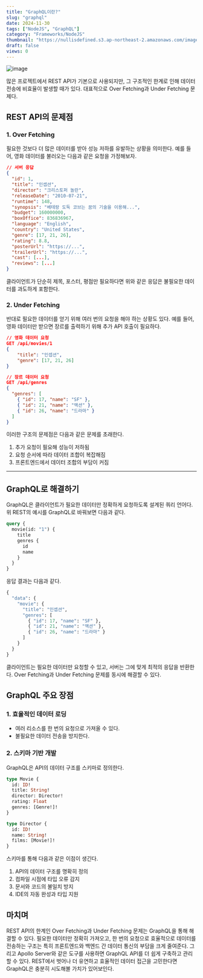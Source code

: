 ```yaml
---
title: "GraphQL이란?"
slug: "graphql"
date: 2024-11-30
tags: ["NodeJS", "GraphQL"]
category: "Frameworks/NodeJS"
thumbnail: "https://nullisdefined.s3.ap-northeast-2.amazonaws.com/images/35467ed7b1bf2f0acd84f17735f7f7b7.png"
draft: false
views: 0
---
```

![image](https://nullisdefined.s3.ap-northeast-2.amazonaws.com/images/35467ed7b1bf2f0acd84f17735f7f7b7.png)

많은 프로젝트에서 REST API가 기본으로 사용되지만, 그 구조적인 한계로 인해 데이터 전송에 비효율이 발생할 때가 있다. 대표적으로 Over Fetching과 Under Fetching 문제다.

## REST API의 문제점
### 1. Over Fetching
필요한 것보다 더 많은 데이터를 받아 성능 저하를 유발하는 상황을 의미한다. 예를 들어, 영화 데이터를 불러오는 다음과 같은 요청을 가정해보자.

```json
// 서버 응답
{
  "id": 1,
  "title": "인셉션",
  "director": "크리스토퍼 놀란",
  "releaseDate": "2010-07-21",
  "runtime": 148,
  "synopsis": "베테랑 도둑 코브는 꿈의 기술을 이용해...",
  "budget": 160000000,
  "boxOffice": 836836967,
  "language": "English",
  "country": "United States",
  "genre": [17, 21, 26],
  "rating": 8.8,
  "posterUrl": "https://...",
  "trailerUrl": "https://...",
  "cast": [...],
  "reviews": [...]
}
```

클라이언트가 단순히 제목, 포스터, 평점만 필요하다면 위와 같은 응답은 불필요한 데이터를 과도하게 포함한다.

### 2. Under Fetching
반대로 필요한 데이터를 얻기 위해 여러 번의 요청을 해야 하는 상황도 있다. 예를 들어, 영화 데이터만 받으면 장르를 출력하기 위해 추가 API 호출이 필요하다.
```json
// 영화 데이터 요청
GET /api/movies/1
{
	"title": "인셉션",
	"genre": [17, 21, 26]
}
```

```json
// 장르 데이터 요청
GET /api/genres
{
  "genres": [
    { "id": 17, "name": "SF" },
    { "id": 21, "name": "액션" },
    { "id": 26, "name": "드라마" }
  ]
}
```

이러한 구조의 문제점은 다음과 같은 문제를 초래한다.
1. 추가 요청이 필요해 성능이 저하됨
2. 요청 순서에 따라 데이터 조합이 복잡해짐
3. 프론트엔드에서 데이터 조합의 부담이 커짐

---
## GraphQL로 해결하기
GraphQL은 클라이언트가 필요한 데이터만 정확하게 요청하도록 설계된 쿼리 언어다.
위 REST의 예시를 GraphQL로 바꿔보면 다음과 같다.

```graphql
query {
  movie(id: "1") {
    title
    genres { 
      id
      name
    }
  }
}
```
응답 결과는 다음과 같다.

```graphql
{
  "data": {
    "movie": {
      "title": "인셉션",
      "genres": [
        { "id": 17, "name": "SF" },
        { "id": 21, "name": "액션" },
        { "id": 26, "name": "드라마" }
      ]
    }
  }
}
```

클라이언트는 필요한 데이터만 요청할 수 있고, 서버는 그에 맞게 최적의 응답을 반환한다. Over Fetching과 Under Fetching 문제를 동시에 해결할 수 있다.

## GraphQL 주요 장점
### 1. 효율적인 데이터 로딩
- 여러 리소스를 한 번의 요청으로 가져올 수 있다.
- 불필요한 데이터 전송을 방지한다.

### 2. 스키마 기반 개발
GraphQL은 API의 데이터 구조를 스키마로 정의한다.
```graphql
type Movie {
  id: ID!
  title: String!
  director: Director!
  rating: Float
  genres: [Genre!]!
}

type Director {
  id: ID!
  name: String!
  films: [Movie!]!
}
```

스키마를 통해 다음과 같은 이점이 생긴다.
1. API의 데이터 구조를 명확히 정의
2. 컴파일 시점에 타입 오류 감지
3. 문서와 코드의 불일치 방지
4. IDE의 자동 완성과 타입 지원

## 마치며
REST API의 한계인 Over Fetching과 Under Fetching 문제는 GraphQL을 통해 해결할 수 있다. 필요한 데이터만 정확히 가져오고, 한 번의 요청으로 효율적으로 데이터를 전송하는 구조는 특히 프론트엔드와 백엔드 간 데이터 통신의 부담을 크게 줄여준다. 그리고 Apollo Server와 같은 도구를 사용하면 GraphQL API를 더 쉽게 구축하고 관리할 수 있다. REST에서 벗어나 더 유연하고 효율적인 데이터 접근을 고민한다면 GraphQL은 충분히 시도해볼 가치가 있어보인다.